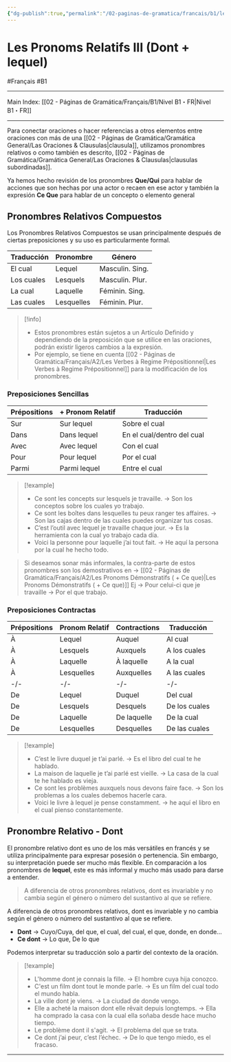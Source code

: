 ```yaml
---
{"dg-publish":true,"permalink":"/02-paginas-de-gramatica/francais/b1/les-pronoms-relatifs-iii-dont-lequel/"}
---
```


# Les Pronoms Relatifs III (Dont + lequel)
#Français #B1
___
Main Index: [[02 - Páginas de Gramática/Français/B1/Nivel B1・FR\|Nivel B1・FR]]
___
Para conectar oraciones o hacer referencias a otros elementos entre oraciones con más de una [[02 - Páginas de Gramática/Gramática General/Las Oraciones & Clausulas\|clausula]], utilizamos pronombres relativos o como también es descrito, [[02 - Páginas de Gramática/Gramática General/Las Oraciones & Clausulas\|clausulas subordinadas]].

Ya hemos hecho revisión de los pronombres **Que/Qui** para hablar de acciones que son hechas por una actor o recaen en ese actor y también la expresión **Ce Que** para hablar de un concepto o elemento general

## Pronombres Relativos Compuestos
Los Pronombres Relativos Compuestos se usan principalmente después de ciertas preposiciones y su uso es particularmente formal.

| Traducción | Pronombre  | Género          |
| ---------- | ---------- | --------------- |
| El cual    | Lequel     | Masculin. Sing. |
| Los cuales | Lesquels   | Masculin. Plur. |
| La cual    | Laquelle   | Féminin. Sing.  |
| Las cuales | Lesquelles | Féminin. Plur.  |

> [!info] 
> - Estos pronombres están sujetos a un Artículo Definido y dependiendo de la preposición que se utilice en las oraciones, podrán existir ligeros cambios a la expresión.
> - Por ejemplo, se tiene en cuenta [[02 - Páginas de Gramática/Français/A2/Les Verbes à Regime Prépositionnel\|Les Verbes à Regime Prépositionnel]] para la modificación de los pronombres.

### Preposiciones Sencillas

| Prépositions | + Pronom Relatif | Traducción                 |
| ------------ | ---------------- | -------------------------- |
| Sur          | Sur lequel       | Sobre el cual              |
| Dans         | Dans lequel      | En el cual/dentro del cual |
| Avec         | Avec lequel      | Con el cual                |
| Pour         | Pour lequel      | Por el cual                |
| Parmi        | Parmi lequel     | Entre el cual              |

> [!example] 
> - Ce sont les concepts sur lesquels je travaille. → Son los conceptos sobre los cuales yo trabajo.
> - Ce sont les boîtes dans lesquelles tu peux ranger tes affaires. → Son las cajas dentro de las cuales puedes organizar tus cosas.
> - C’est l’outil avec lequel je travaille chaque jour. → Es la herramienta con la cual yo trabajo cada día.
> - Voici la personne pour laquelle j’ai tout fait. → He aquí la persona por la cual he hecho todo.

> Si deseamos sonar más informales, la contra-parte de estos pronombres son los demostrativos en → [[02 - Páginas de Gramática/Français/A2/Les Pronoms Démonstratifs ( + Ce que)\|Les Pronoms Démonstratifs ( + Ce que)]] Ej → Pour celui-ci que je travaille → Por el que trabajo.

### Preposiciones Contractas

| Prépositions | Pronom Relatif | Contractions | Traducción    |
| ------------ | -------------- | ------------ | ------------- |
| À            | Lequel         | Auquel       | Al cual       |
| À            | Lesquels       | Auxquels     | A los cuales  |
| À            | Laquelle       | À laquelle   | A la cual     |
| À            | Lesquelles     | Auxquelles   | A las cuales  |
| -/-          | -/-            | -/-          | -/-           |
| De           | Lequel         | Duquel       | Del cual      |
| De           | Lesquels       | Desquels     | De los cuales |
| De           | Laquelle       | De laquelle  | De la cual    |
| De           | Lesquelles     | Desquelles   | De las cuales |

> [!example] 
> - C’est le livre duquel je t’ai parlé. → Es el libro del cual te he hablado.
> - La maison de laquelle je t’ai parlé est vieille. → La casa de la cual te he hablado es vieja.
> - Ce sont les problèmes auxquels nous devons faire face. → Son los problemas a los cuales debemos hacerle cara.
> - Voici le livre à lequel je pense constamment. → he aquí el libro en el cual pienso constantemente.

## Pronombre Relativo - Dont
El pronombre relativo dont es uno de los más versátiles en francés y se utiliza principalmente para expresar posesión o pertenencia. Sin embargo, su interpretación puede ser mucho más flexible. En comparación a los pronombres de **lequel**, este es más informal y mucho más usado para darse a entender.

> A diferencia de otros pronombres relativos, dont es invariable y no cambia según el género o número del sustantivo al que se refiere.

A diferencia de otros pronombres relativos, dont es invariable y no cambia según el género o número del sustantivo al que se refiere.

- **Dont** → Cuyo/Cuya, del que, el cual, del cual, el que, donde, en donde…
- **Ce dont** → Lo que, De lo que

Podemos interpretar su traducción solo a partir del contexto de la oración.

> [!example] 
> - L'homme dont je connais la fille. → El hombre cuya hija conozco.
> - C'est un film dont tout le monde parle. → Es un film del cual todo el mundo habla.
> - La ville dont je viens. → La ciudad de donde vengo.
> - Elle a acheté la maison dont elle rêvait depuis longtemps. → Ella ha comprado la casa con la cual ella soñaba desde hace mucho tiempo.
> - Le problème dont il s'agit. → El problema del que se trata.
> - Ce dont j’ai peur, c’est l’échec. → De lo que tengo miedo, es el fracaso.



___